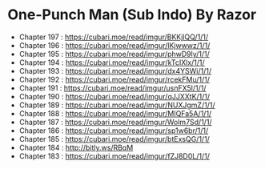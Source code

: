 # One-Punch Man (Sub Indo) By Razor
* Chapter 197 : https://cubari.moe/read/imgur/BKKjlQQ/1/1/
* Chapter 196 : https://cubari.moe/read/imgur/lKjwwwz/1/1/
* Chapter 195 : https://cubari.moe/read/imgur/phwD9ly/1/1/
* Chapter 194 : https://cubari.moe/read/imgur/kTcIXlx/1/1/
* Chapter 193 : https://cubari.moe/read/imgur/dx4YSWi/1/1/
* Chapter 192 : https://cubari.moe/read/imgur/rcekFMu/1/1/
* Chapter 191 : https://cubari.moe/read/imgur/usnFX5l/1/1/
* Chapter 190 : https://cubari.moe/read/imgur/qJJXXtK/1/1/
* Chapter 189 : https://cubari.moe/read/imgur/NUXJgmZ/1/1/
* Chapter 188 : https://cubari.moe/read/imgur/MIQFa5A/1/1/
* Chapter 187 : https://cubari.moe/read/imgur/Wolm7Sd/1/1/
* Chapter 186 : https://cubari.moe/read/imgur/sp1w6br/1/1/
* Chapter 185 : https://cubari.moe/read/imgur/btExsQG/1/1/
* Chapter 184 : http://bitly.ws/RBqM
* Chapter 183 : https://cubari.moe/read/imgur/fZJ8D0L/1/1/
